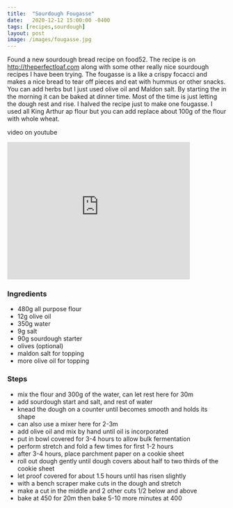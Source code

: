 ```yaml
---
title:  "Sourdough Fougasse"
date:   2020-12-12 15:00:00 -0400
tags: [recipes,sourdough]
layout: post
image: /images/fougasse.jpg
---
```


Found a new sourdough bread recipe on food52.  The recipe is on http://theperfectloaf.com along with some other really nice sourdough
recipes I have been trying.  The fougasse is a like a crispy focacci and makes a nice bread to tear off pieces and eat with hummus or
other snacks.  You can add herbs but I just used olive oil and Maldon salt.  By starting the in the morning it can be baked at dinner time.
Most of the time is just letting the dough rest and rise. I halved the recipe just to make one fougasse.  I used all King Arthur ap flour but
you can add replace about 100g of the flour with whole wheat.

video on youtube
<iframe width="420" height="315" src="https://www.youtube.com/embed?v=ksAARXa58YA" frameborder="0" allowfullscreen></iframe>

### Ingredients
- 480g all purpose flour
- 12g olive oil
- 350g water
- 9g salt
- 90g sourdough starter
- olives (optional)
- maldon salt for topping
- more olive oil for topping

### Steps
- mix the flour and 300g of the water, can let rest here for 30m
- add sourdough start and salt, and rest of water
- knead the dough on a counter until becomes smooth and holds its shape
- can also use a mixer here for 2-3m
- add olive oil and mix by hand until oil is incorporated
- put in bowl covered for 3-4 hours to allow bulk fermentation
- perform stretch and fold a few times for first 1-2 hours
- after 3-4 hours, place parchment paper on a cookie sheet
- roll out dough gently until dough covers about half to two thirds of the cookie sheet
- let proof covered for about 1.5 hours until has risen slightly
- with a bench scraper make cuts in the dough and stretch
- make a cut in the middle and 2 other cuts 1/2 below and above
- bake at 450 for 20m then bake 5-10 more minutes at 400